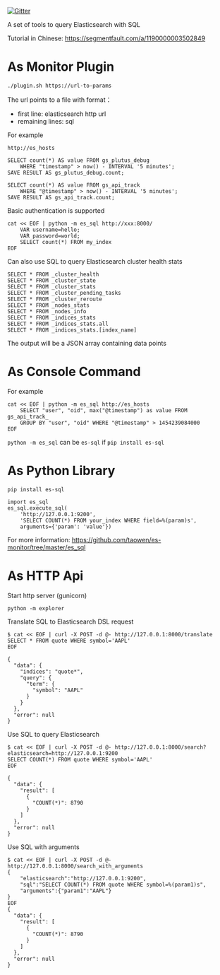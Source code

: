 [![Gitter](https://badges.gitter.im/taowen/es-monitor.svg)](https://gitter.im/taowen/es-monitor?utm_source=badge&utm_medium=badge&utm_campaign=pr-badge)

A set of tools to query Elasticsearch with SQL

Tutorial in Chinese: https://segmentfault.com/a/1190000003502849

# As Monitor Plugin

```
./plugin.sh https://url-to-params
```

The url points to a file with format：

* first line: elasticsearch http url
* remaining lines: sql

For example

```
http://es_hosts

SELECT count(*) AS value FROM gs_plutus_debug
    WHERE "timestamp" > now() - INTERVAL '5 minutes';
SAVE RESULT AS gs_plutus_debug.count;

SELECT count(*) AS value FROM gs_api_track
    WHERE "@timestamp" > now() - INTERVAL '5 minutes';
SAVE RESULT AS gs_api_track.count;
```

Basic authentication is supported

```
cat << EOF | python -m es_sql http://xxx:8000/
    VAR username=hello;
    VAR password=world;
    SELECT count(*) FROM my_index
EOF
```

Can also use SQL to query Elasticsearch cluster health stats
```
SELECT * FROM _cluster_health
SELECT * FROM _cluster_state
SELECT * FROM _cluster_stats
SELECT * FROM _cluster_pending_tasks
SELECT * FROM _cluster_reroute
SELECT * FROM _nodes_stats
SELECT * FROM _nodes_info
SELECT * FROM _indices_stats
SELECT * FROM _indices_stats.all
SELECT * FROM _indices_stats.[index_name]
```

The output will be a JSON array containing data points

# As Console Command

For example

```
cat << EOF | python -m es_sql http://es_hosts
    SELECT "user", "oid", max("@timestamp") as value FROM gs_api_track_
    GROUP BY "user", "oid" WHERE "@timestamp" > 1454239084000
EOF
```

```python -m es_sql``` can be ```es-sql``` if ```pip install es-sql```

# As Python Library

```
pip install es-sql
```
```
import es_sql
es_sql.execute_sql(
    'http://127.0.0.1:9200',
    'SELECT COUNT(*) FROM your_index WHERE field=%(param)s',
    arguments={'param': 'value'})
```
For more information: https://github.com/taowen/es-monitor/tree/master/es_sql

# As HTTP Api

Start http server (gunicorn)
```
python -m explorer
```
Translate SQL to Elasticsearch DSL request
```
$ cat << EOF | curl -X POST -d @- http://127.0.0.1:8000/translate
SELECT * FROM quote WHERE symbol='AAPL'
EOF

{
  "data": {
    "indices": "quote*",
    "query": {
      "term": {
        "symbol": "AAPL"
      }
    }
  },
  "error": null
}
```

Use SQL to query Elasticsearch
```
$ cat << EOF | curl -X POST -d @- http://127.0.0.1:8000/search?elasticsearch=http://127.0.0.1:9200
SELECT COUNT(*) FROM quote WHERE symbol='AAPL'
EOF

{
  "data": {
    "result": [
      {
        "COUNT(*)": 8790
      }
    ]
  },
  "error": null
}
```

Use SQL with arguments
```
$ cat << EOF | curl -X POST -d @- http://127.0.0.1:8000/search_with_arguments
{
    "elasticsearch":"http://127.0.0.1:9200",
    "sql":"SELECT COUNT(*) FROM quote WHERE symbol=%(param1)s",
    "arguments":{"param1":"AAPL"}
}
EOF
{
  "data": {
    "result": [
      {
        "COUNT(*)": 8790
      }
    ]
  },
  "error": null
}
```